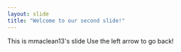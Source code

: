 ```yaml
---
layout: slide
title: "Welcome to our second slide!"
---
```

This is mmaclean13's slide
Use the left arrow to go back!
